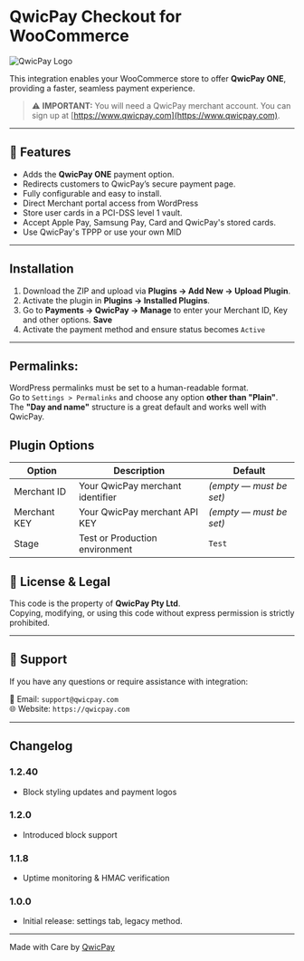 # QwicPay Checkout for WooCommerce

![QwicPay Logo](https://qwicpay.com/assets/QwicPayLogo.png)

This integration enables your WooCommerce store to offer **QwicPay ONE**, providing a faster, seamless payment experience.

> ⚠️ **IMPORTANT:** You will need a QwicPay merchant account. You can sign up at [https://www.qwicpay.com](https://www.qwicpay.com).

---

## 🚀 Features

- Adds the **QwicPay ONE** payment option.
- Redirects customers to QwicPay’s secure payment page.
- Fully configurable and easy to install.
- Direct Merchant portal access from WordPress
- Store user cards in a PCI-DSS level 1 vault.
- Accept Apple Pay, Samsung Pay, Card and QwicPay's stored cards.
- Use QwicPay's TPPP or use your own MID

---

## Installation

1. Download the ZIP and upload via **Plugins → Add New → Upload Plugin**.
2. Activate the plugin in **Plugins → Installed Plugins**.
3. Go to **Payments → QwicPay → Manage** to enter your Merchant ID, Key and other options. **Save**
4. Activate the payment method and ensure status becomes `Active`

---

## **Permalinks:**

WordPress permalinks must be set to a human-readable format.  
 Go to `Settings > Permalinks` and choose any option **other than "Plain"**.  
 The **"Day and name"** structure is a great default and works well with QwicPay.


## Plugin Options

| Option        | Description                                        | Default                                     |
| ------------- | -------------------------------------------------- | ------------------------------------------- |
| Merchant ID   | Your QwicPay merchant identifier                   | _(empty — must be set)_                     |
| Merchant KEY  | Your QwicPay merchant API KEY                      | _(empty — must be set)_                     |
| Stage         | Test or Production environment                     | `Test`                                      |


## 📄 License & Legal

This code is the property of **QwicPay Pty Ltd**.  
Copying, modifying, or using this code without express permission is strictly prohibited.

---

## 💬 Support

If you have any questions or require assistance with integration:

📧 Email: `support@qwicpay.com`  
🌐 Website: `https://qwicpay.com`

---

## Changelog

### 1.2.40

- Block styling updates and payment logos

### 1.2.0

- Introduced block support

### 1.1.8

- Uptime monitoring & HMAC verification

### 1.0.0

- Initial release: settings tab, legacy method.


---

Made with Care by [QwicPay](https://qwicpay.com)

